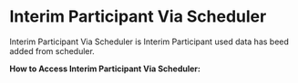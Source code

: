# Interim Participant Via Scheduler

Interim Participant Via Scheduler is Interim Participant used data has beed added from scheduler.

**How to Access Interim Participant Via Scheduler:**
